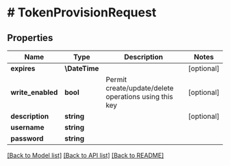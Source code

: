 # # TokenProvisionRequest

## Properties

Name | Type | Description | Notes
------------ | ------------- | ------------- | -------------
**expires** | **\DateTime** |  | [optional]
**write_enabled** | **bool** | Permit create/update/delete operations using this key | [optional]
**description** | **string** |  | [optional]
**username** | **string** |  |
**password** | **string** |  |

[[Back to Model list]](../../README.md#models) [[Back to API list]](../../README.md#endpoints) [[Back to README]](../../README.md)
